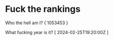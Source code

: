 # Fuck the rankings

Who the hell am I?
{ 1053453 }

What fucking year is it?
[ 2024-02-25T19:20:00Z ]
